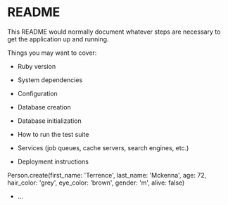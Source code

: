 # README

This README would normally document whatever steps are necessary to get the
application up and running.

Things you may want to cover:

* Ruby version

* System dependencies

* Configuration

* Database creation

* Database initialization

* How to run the test suite

* Services (job queues, cache servers, search engines, etc.)

* Deployment instructions

Person.create(first_name: 'Terrence', last_name: 'Mckenna',  age: 72, hair_color: 'grey', eye_color: 'brown', gender: 'm', alive: false)

* ...
